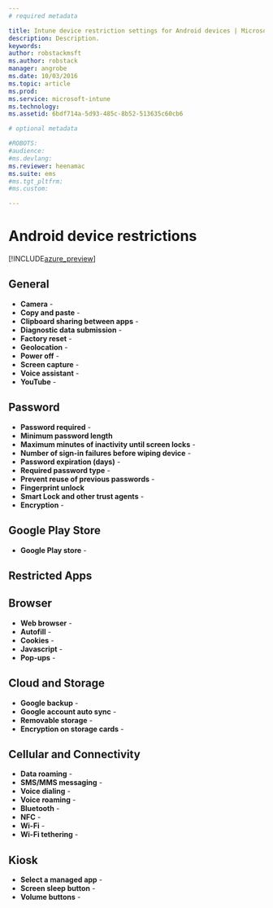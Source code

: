```yaml
---
# required metadata

title: Intune device restriction settings for Android devices | Microsoft Docs
description: Description.
keywords:
author: robstackmsft
ms.author: robstack
manager: angrobe
ms.date: 10/03/2016
ms.topic: article
ms.prod:
ms.service: microsoft-intune
ms.technology:
ms.assetid: 6bdf714a-5d93-485c-8b52-513635c60cb6

# optional metadata

#ROBOTS:
#audience:
#ms.devlang:
ms.reviewer: heenamac
ms.suite: ems
#ms.tgt_pltfrm:
#ms.custom:

---
```


# Android device restrictions

[!INCLUDE[azure_preview](../includes/azure_preview.md)]

## General	
- 	**Camera** - 	
- 	**Copy and paste** - 	
- 	**Clipboard sharing between apps** - 	
- 	**Diagnostic data submission** - 	
- 	**Factory reset** - 	
- 	**Geolocation** - 	
- 	**Power off** - 	
- 	**Screen capture** - 	
- 	**Voice assistant** - 	
- 	**YouTube** - 	
		
## Password	
- 	**Password required** - 	
- 	**Minimum password length**	
- 	**Maximum minutes of inactivity until screen locks** - 	
- 	**Number of sign-in failures before wiping device** - 	
- 	**Password expiration (days)** - 	
- 	**Required password type** - 	
- 	**Prevent reuse of previous passwords** - 	
- 	**Fingerprint unlock**	
- 	**Smart Lock and other trust agents** - 	
- 	**Encryption** - 	
		
## Google Play Store	

- 	**Google Play store** - 	
		
## Restricted Apps		
		
## Browser	
- 	**Web browser** - 	
- 	**Autofill** - 	
- 	**Cookies** - 	
- 	**Javascript** - 	
- 	**Pop-ups** - 	
 		
## Cloud and Storage	
- 	**Google backup** - 	
- 	**Google account auto sync** - 	
- 	**Removable storage** - 	
- 	**Encryption on storage cards** - 	
		
## Cellular and Connectivity	
- 	**Data roaming** - 	
- 	**SMS/MMS messaging** - 	
- 	**Voice dialing** - 	
- 	**Voice roaming** - 	
- 	**Bluetooth** - 	
- 	**NFC** - 	
- 	**Wi-Fi** - 	
- 	**Wi-Fi tethering** - 	
		
## Kiosk	
- 	**Select a managed app** - 	
- 	**Screen sleep button**	- 
- 	**Volume buttons** - 	
